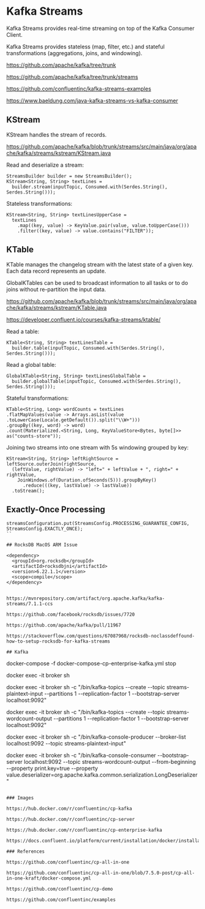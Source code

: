 # Kafka Streams

Kafka Streams provides real-time streaming on top of the Kafka Consumer Client.

Kafka Streams provides stateless (map, filter, etc.) and stateful transformations (aggregations, joins, and windowing).

https://github.com/apache/kafka/tree/trunk

https://github.com/apache/kafka/tree/trunk/streams

https://github.com/confluentinc/kafka-streams-examples

https://www.baeldung.com/java-kafka-streams-vs-kafka-consumer

## KStream

KStream handles the stream of records.

https://github.com/apache/kafka/blob/trunk/streams/src/main/java/org/apache/kafka/streams/kstream/KStream.java

Read and deserialize a stream:

```
StreamsBuilder builder = new StreamsBuilder();
KStream<String, String> textLines = 
  builder.stream(inputTopic, Consumed.with(Serdes.String(), Serdes.String()));
```

Stateless transformations:

```
KStream<String, String> textLinesUpperCase =
  textLines
    .map((key, value) -> KeyValue.pair(value, value.toUpperCase()))
    .filter((key, value) -> value.contains("FILTER"));
```

## KTable

KTable manages the changelog stream with the latest state of a given key. Each data record represents an update.

GlobalKTables can be used to broadcast information to all tasks or to do joins without re-partition the input data.

https://github.com/apache/kafka/blob/trunk/streams/src/main/java/org/apache/kafka/streams/kstream/KTable.java

https://developer.confluent.io/courses/kafka-streams/ktable/

Read a table:

```
KTable<String, String> textLinesTable = 
  builder.table(inputTopic, Consumed.with(Serdes.String(), Serdes.String()));
```

Read a global table:

```
GlobalKTable<String, String> textLinesGlobalTable = 
  builder.globalTable(inputTopic, Consumed.with(Serdes.String(), Serdes.String()));
```

Stateful transformations:

```
KTable<String, Long> wordCounts = textLines
.flatMapValues(value -> Arrays.asList(value
.toLowerCase(Locale.getDefault()).split("\\W+")))
.groupBy((key, word) -> word)
.count(Materialized.<String, Long, KeyValueStore<Bytes, byte[]>> as("counts-store"));
```

Joining two streams into one stream with 5s windowing grouped by key:

```
KStream<String, String> leftRightSource = leftSource.outerJoin(rightSource,
  (leftValue, rightValue) -> "left=" + leftValue + ", right=" + rightValue,
    JoinWindows.of(Duration.ofSeconds(5))).groupByKey()
      .reduce(((key, lastValue) -> lastValue))
  .toStream();
```

## Exactly-Once Processing

```
streamsConfiguration.put(StreamsConfig.PROCESSING_GUARANTEE_CONFIG,
StreamsConfig.EXACTLY_ONCE);
``

## RocksDB MacOS ARM Issue

```
    <dependency>
      <groupId>org.rocksdb</groupId>
      <artifactId>rocksdbjni</artifactId>
      <version>6.22.1.1</version>
      <scope>compile</scope>
    </dependency>
```

https://mvnrepository.com/artifact/org.apache.kafka/kafka-streams/7.1.1-ccs

https://github.com/facebook/rocksdb/issues/7720

https://github.com/apache/kafka/pull/11967

https://stackoverflow.com/questions/67087968/rocksdb-noclassdeffound-how-to-setup-rocksdb-for-kafka-streams

## Kafka

```
docker-compose -f docker-compose-cp-enterprise-kafka.yml stop

docker exec -it broker sh

docker exec -it broker sh -c "/bin/kafka-topics --create --topic streams-plaintext-input --partitions 1 --replication-factor 1 --bootstrap-server localhost:9092"

docker exec -it broker sh -c "/bin/kafka-topics --create --topic streams-wordcount-output --partitions 1 --replication-factor 1 --bootstrap-server localhost:9092"

docker exec -it broker sh -c "/bin/kafka-console-producer --broker-list localhost:9092 --topic streams-plaintext-input"

docker exec -it broker sh -c "/bin/kafka-console-consumer --bootstrap-server localhost:9092 --topic streams-wordcount-output --from-beginning --property print.key=true --property value.deserializer=org.apache.kafka.common.serialization.LongDeserializer"
```

### Images

https://hub.docker.com/r/confluentinc/cp-kafka

https://hub.docker.com/r/confluentinc/cp-server

https://hub.docker.com/r/confluentinc/cp-enterprise-kafka

https://docs.confluent.io/platform/current/installation/docker/installation.html

### References

https://github.com/confluentinc/cp-all-in-one

https://github.com/confluentinc/cp-all-in-one/blob/7.5.0-post/cp-all-in-one-kraft/docker-compose.yml

https://github.com/confluentinc/cp-demo

https://github.com/confluentinc/examples